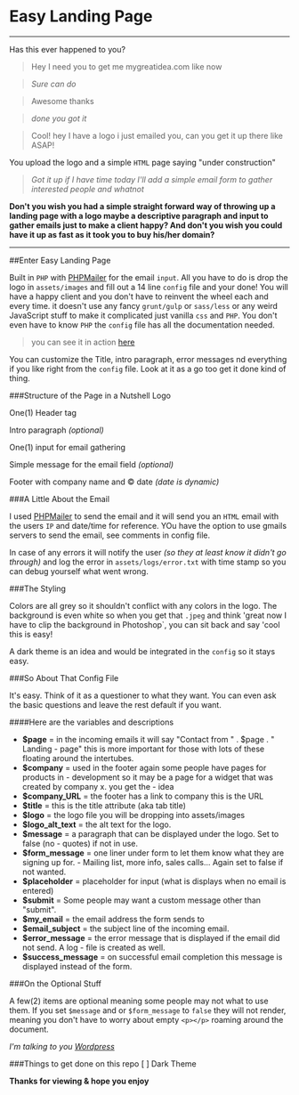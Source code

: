 Easy Landing Page
=================

---------------------
Has this ever happened to you?
> Hey I need you to get me mygreatidea.com like now

> *Sure can do*

> Awesome thanks

> *done you got it*

> Cool! hey I have a logo i just emailed you, can you get it up there like ASAP!

You upload the logo and a simple `HTML` page saying "under construction"

> *Got it up if I have time today I'll add a simple email form to gather interested people and whatnot*

**Don't you wish you had a simple straight forward way of throwing up a landing page with a logo maybe a descriptive paragraph and input to gather emails just to make a client happy? And don't you wish you could have it up as fast as it took you to buy his/her domain?**

--------------------

##Enter Easy Landing Page

Built in `PHP` with [PHPMailer](https://github.com/PHPMailer/PHPMailer) for the email `input`. All you have to do is drop the logo in `assets/images` and fill out a 14 line `config` file and your done!  You will have a happy client and you don't have to reinvent the wheel each and every time.  it doesn't use any fancy `grunt/gulp` or `sass/less` or any weird JavaScript stuff to make it complicated just vanilla `css` and `PHP`.  You don't even have to know `PHP` the `config` file has all the documentation needed.

> you can see it in action [here](http://easylandingpage.danferth.com)

You can customize the Title, intro paragraph, error messages nd everything if you like right from the `config` file. Look at it as a go too get it done kind of thing.

###Structure of the Page in a Nutshell
Logo

One(1) Header tag

Intro paragraph *(optional)*

One(1) input for email gathering

Simple message for the email field *(optional)*

Footer with company name and &copy; date *(date is dynamic)*

###A Little About the Email

I used [PHPMailer](https://github.com/PHPMailer/PHPMailer) to send the email and it will send you an `HTML` email with the users `IP` and date/time for reference.  YOu have the option to use gmails servers to send the email, see comments in config file.

In case of any errors it will notify the user *(so they at least know it didn't go through)* and log the error in `assets/logs/error.txt` with time stamp so you can debug yourself what went wrong.

###The Styling

Colors are all grey so it shouldn't conflict with any colors in the logo. The background is even white so when you get that `.jpeg` and think 'great now I have to clip the background in Photoshop`, you can sit back and say 'cool this is easy!

A dark theme is an idea and would be integrated in the `config` so it stays easy.

###So About That Config File

It's easy. Think of it as a questioner to what they want. You can even ask the basic questions and leave the rest default if you want.

####Here are the variables and descriptions

- **$page**           = in the incoming emails it will say "Contact from " . $page . " Landing - page" this is more important for those with lots of these floating around the intertubes.
- **$company**         = used in the footer again some people have pages for products in - development so it may be a page for a widget that was created by company x. you get the - idea
- **$company_URL**     = the footer has a link to company this is the URL
- **$title**           = this is the title attribute (aka tab title)
- **$logo**            = the logo file you will be dropping into assets/images
- **$logo_alt_text**   = the alt text for the logo.
- **$message**         = a paragraph that can be displayed under the logo. Set to false (no - quotes) if not in use.
- **$form_message**    = one liner under form to let them know what they are signing up for. - Mailing list, more info, sales calls... Again set to false if not wanted.
- **$placeholder**     = placeholder for input (what is displays when no email is entered)
- **$submit**          = Some people may want a custom message other than "submit".
- **$my_email**        = the email address the form sends to
- **$email_subject**   = the subject line of the incoming email.
- **$error_message**   = the error message that is displayed if the email did not send.  A log - file is created as well.
- **$success_message** = on successful email completion this message is displayed instead of the form.

###On the Optional Stuff

A few(2) items are optional meaning some people may not what to use them.  If you set `$message` and or `$form_message` to `false` they will not render, meaning you don't have to worry about empty `<p></p>` roaming around the document. 

*I'm talking to you [Wordpress](https://www.google.com/search?q=wordpreess+adding+empty+p+tags&rlz=1C1GIWA_enUS634US634&oq=wordpreess+adding+empty+p+tags&aqs=chrome..69i57.398822j0j1&sourceid=chrome&es_sm=93&ie=UTF-8#q=wordpress+adding+empty+p+tags)*

###Things to get done on this repo
[ ] Dark Theme


**Thanks for viewing & hope you enjoy**